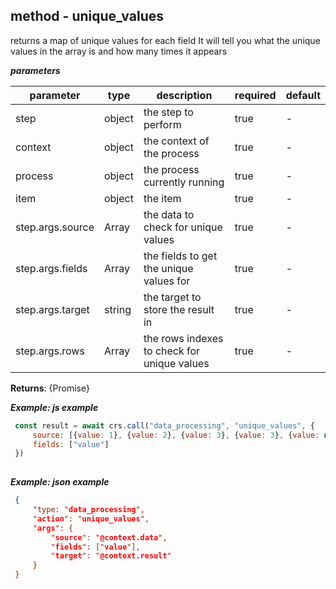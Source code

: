 ## method - unique_valuesreturns a map of unique values for each field It will tell you what the unique values in the array is and how many times it appears  ***parameters***|parameter|type|description|required|default||---------|----|-----------|--------|-------||step|object|the step to perform|true|-||context|object|the context of the process|true|-||process|object|the process currently running|true|-||item|object|the item|true|-||step.args.source|Array|the data to check for unique values|true|-||step.args.fields|Array|the fields to get the unique values for|true|-||step.args.target|string|the target to store the result in|true|-||step.args.rows|Array|the rows indexes to check for unique values|true|-|**Returns**: {Promise<void>}  ***Example: js example***```js const result = await crs.call("data_processing", "unique_values", {       source: [{value: 1}, {value: 2}, {value: 3}, {value: 3}, {value: null}],       fields: ["value"]   })    ```***Example: json example***```json {       "type: "data_processing",       "action": "unique_values",       "args": {           "source": "@context.data",           "fields": ["value"],           "target": "@context.result"       }   }  ```